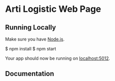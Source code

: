 # Arti Logistic Web Page


## Running Locally

Make sure you have [Node.js](http://nodejs.org/).

$ npm install
$ npm start

Your app should now be running on [localhost:5012](http://localhost:5012/).

## Documentation

